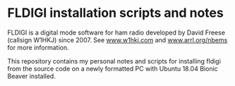 # FLDIGI installation scripts and notes

FLDIGI is a digital mode software for ham radio developed by David Freese (callsign W1HKJ) since 2007. See www.w1hkj.com and www.arrl.org/nbems for more information.

This repository contains my personal notes and scripts for installing fldigi from the source code on a newly formatted PC with Ubuntu 18.04 Bionic Beaver installed.
